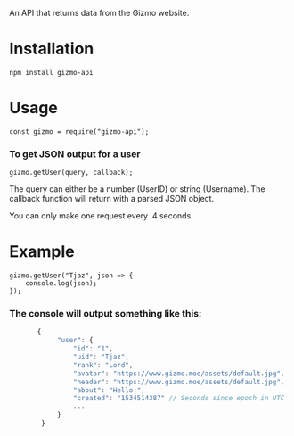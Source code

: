 An API that returns data from the Gizmo website.

# Installation #

    npm install gizmo-api

# Usage #

    const gizmo = require("gizmo-api");

### To get JSON output for a user ###

    gizmo.getUser(query, callback);

The query can either be a number (UserID) or string (Username). The callback function will return with a parsed JSON object.

You can only make one request every .4 seconds.

# Example #

    gizmo.getUser("Tjaz", json => {
        console.log(json);
    });

### The console will output something like this: ###
```javascript
       {
            "user": {
                "id": "1",
                "uid": "Tjaz",
                "rank": "Lord",
                "avatar": "https://www.gizmo.moe/assets/default.jpg",
                "header": "https://www.gizmo.moe/assets/default.jpg",
                "about": "Hello!",
                "created": "1534514387" // Seconds since epoch in UTC
                ...
            }
        }
```
